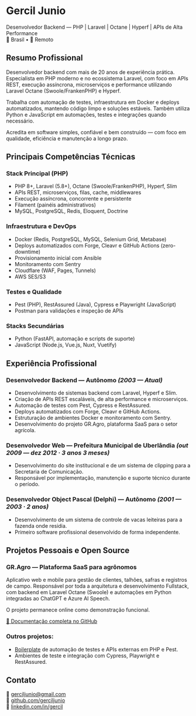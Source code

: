 # Gercil Junio
Desenvolvedor Backend — PHP | Laravel | Octane | Hyperf | APIs de Alta Performance   
📍 Brasil • 💼 Remoto

## Resumo Profissional
Desenvolvedor backend com mais de 20 anos de experiência prática.
Especialista em PHP moderno e no ecossistema Laravel, com foco em APIs REST, execução assíncrona, microserviços e performance utilizando Laravel Octane (Swoole/FrankenPHP) e Hyperf.

Trabalha com automação de testes, infraestrutura em Docker e deploys automatizados, mantendo código limpo e soluções estáveis.
Também utiliza Python e JavaScript em automações, testes e integrações quando necessário.

Acredita em software simples, confiável e bem construído — com foco em qualidade, eficiência e manutenção a longo prazo.

## Principais Competências Técnicas

### Stack Principal (PHP)
- PHP 8+, Laravel (5.8+), Octane (Swoole/FrankenPHP), Hyperf, Slim
- APIs REST, microserviços, filas, cache, middlewares
- Execução assíncrona, concorrente e persistente
- Filament (painéis administrativos)
- MySQL, PostgreSQL, Redis, Eloquent, Doctrine

### Infraestrutura e DevOps
- Docker (Redis, PostgreSQL, MySQL, Selenium Grid, Metabase)
- Deploys automatizados com Forge, Cleavr e GitHub Actions (zero-downtime)
- Provisionamento inicial com Ansible
- Monitoramento com Sentry
- Cloudflare (WAF, Pages, Tunnels)
- AWS SES/S3

### Testes e Qualidade
- Pest (PHP), RestAssured (Java), Cypress e Playwright (JavaScript)
- Postman para validações e inspeção de APIs

### Stacks Secundárias
- Python (FastAPI, automação e scripts de suporte)
- JavaScript (Node.js, Vue.js, Nuxt, Vuetify)

## Experiência Profissional

### Desenvolvedor Backend — Autônomo _(2003 — Atual)_
- Desenvolvimento de sistemas backend com Laravel, Hyperf e Slim.
- Criação de APIs REST escaláveis, de alta performance e microserviços.
- Automação de testes com Pest, Cypress e RestAssured.
- Deploys automatizados com Forge, Cleavr e GitHub Actions.
- Estruturação de ambientes Docker e monitoramento com Sentry.
- Desenvolvimento do projeto GR.Agro, plataforma SaaS para o setor agrícola.
  
### Desenvolvedor Web — Prefeitura Municipal de Uberlândia _(out 2009 — dez 2012 · 3 anos 3 meses)_
- Desenvolvimento do site institucional e de um sistema de clipping para a Secretaria de Comunicação.
- Responsável por implementação, manutenção e suporte técnico durante o período.

### Desenvolvedor Object Pascal (Delphi) — Autônomo _(2001 — 2003 · 2 anos)_
- Desenvolvimento de um sistema de controle de vacas leiteiras para a fazenda onde residia.
- Primeiro software profissional desenvolvido de forma independente.

## Projetos Pessoais e Open Source
### GR.Agro — Plataforma SaaS para agrônomos
Aplicativo web e mobile para gestão de clientes, talhões, safras e registros de campo. Responsável por toda a arquitetura e desenvolvimento Fullstack, com backend em Laravel Octane (Swoole) e automações em Python integradas ao ChatGPT e Azure AI Speech.

O projeto permanece online como demonstração funcional.

[🔗 Documentação completa no GitHub](https://github.com/gerciljunio/gragro-documentation)

### Outros projetos:
- [Boilerplate](https://github.com/gerciljunio/pest-boilerplate-api-test) de automação de testes e APIs externas em PHP e Pest.
- Ambientes de teste e integração com Cypress, Playwright e RestAssured.

## Contato
📧 [gerciljunio@gmail.com](mailto:gerciljunio@gmail.com)   
🔗 [github.com/gerciljunio](https://github.com/gerciljunio)   
🔗 [linkedin.com/in/gercil](https://linkedin.com/in/gercil)